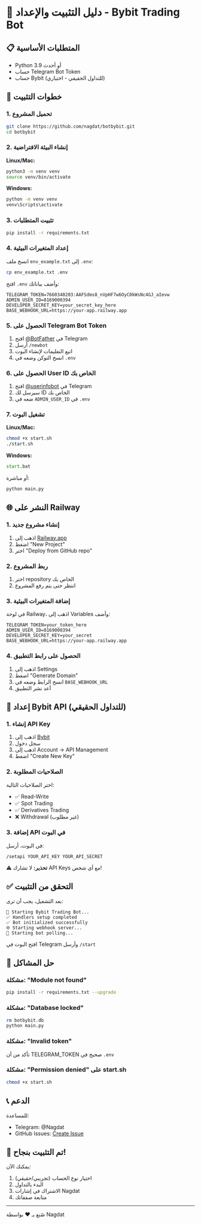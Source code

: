 # 📖 دليل التثبيت والإعداد - Bybit Trading Bot

## 📋 المتطلبات الأساسية

- Python 3.9 أو أحدث
- حساب Telegram Bot Token
- حساب Bybit (للتداول الحقيقي - اختياري)

## 🚀 خطوات التثبيت

### 1. تحميل المشروع

```bash
git clone https://github.com/nagdat/botbybit.git
cd botbybit
```

### 2. إنشاء البيئة الافتراضية

**Linux/Mac:**
```bash
python3 -m venv venv
source venv/bin/activate
```

**Windows:**
```cmd
python -m venv venv
venv\Scripts\activate
```

### 3. تثبيت المتطلبات

```bash
pip install -r requirements.txt
```

### 4. إعداد المتغيرات البيئية

انسخ ملف `env_example.txt` إلى `.env`:

```bash
cp env_example.txt .env
```

افتح `.env` وأضف بياناتك:

```env
TELEGRAM_TOKEN=7660340203:AAFSdms8_nVpHF7w6OyC0kWsNc4GJ_aIevw
ADMIN_USER_ID=8169000394
DEVELOPER_SECRET_KEY=your_secret_key_here
BASE_WEBHOOK_URL=https://your-app.railway.app
```

### 5. الحصول على Telegram Bot Token

1. افتح [@BotFather](https://t.me/BotFather) في Telegram
2. أرسل `/newbot`
3. اتبع التعليمات لإنشاء البوت
4. انسخ التوكن وضعه في `.env`

### 6. الحصول على User ID الخاص بك

1. افتح [@userinfobot](https://t.me/userinfobot) في Telegram
2. سيرسل لك ID الخاص بك
3. ضعه في `ADMIN_USER_ID` في `.env`

### 7. تشغيل البوت

**Linux/Mac:**
```bash
chmod +x start.sh
./start.sh
```

**Windows:**
```cmd
start.bat
```

أو مباشرة:
```bash
python main.py
```

## 🌐 النشر على Railway

### 1. إنشاء مشروع جديد

1. اذهب إلى [Railway.app](https://railway.app)
2. اضغط "New Project"
3. اختر "Deploy from GitHub repo"

### 2. ربط المشروع

1. اختر repository الخاص بك
2. انتظر حتى يتم رفع المشروع

### 3. إضافة المتغيرات البيئية

في لوحة Railway، اذهب إلى Variables وأضف:

```
TELEGRAM_TOKEN=your_token_here
ADMIN_USER_ID=8169000394
DEVELOPER_SECRET_KEY=your_secret
BASE_WEBHOOK_URL=https://your-app.railway.app
```

### 4. الحصول على رابط التطبيق

1. اذهب إلى Settings
2. اضغط "Generate Domain"
3. انسخ الرابط وضعه في `BASE_WEBHOOK_URL`
4. أعد نشر التطبيق

## 🔑 إعداد Bybit API (للتداول الحقيقي)

### 1. إنشاء API Key

1. اذهب إلى [Bybit](https://www.bybit.com)
2. سجل دخول
3. اذهب إلى Account → API Management
4. اضغط "Create New Key"

### 2. الصلاحيات المطلوبة

اختر الصلاحيات التالية:
- ✅ Read-Write
- ✅ Spot Trading
- ✅ Derivatives Trading
- ❌ Withdrawal (غير مطلوب)

### 3. إضافة API في البوت

في البوت، أرسل:
```
/setapi YOUR_API_KEY YOUR_API_SECRET
```

⚠️ **تحذير:** لا تشارك API Keys مع أي شخص!

## ✅ التحقق من التثبيت

بعد التشغيل، يجب أن ترى:

```
🚀 Starting Bybit Trading Bot...
✅ Handlers setup completed
✅ Bot initialized successfully
🌐 Starting webhook server...
🚀 Starting bot polling...
```

افتح البوت في Telegram وأرسل `/start`

## 🐛 حل المشاكل

### مشكلة: "Module not found"
```bash
pip install -r requirements.txt --upgrade
```

### مشكلة: "Database locked"
```bash
rm botbybit.db
python main.py
```

### مشكلة: "Invalid token"
تأكد من أن TELEGRAM_TOKEN صحيح في `.env`

### مشكلة: "Permission denied" على start.sh
```bash
chmod +x start.sh
```

## 📞 الدعم

للمساعدة:
- Telegram: @Nagdat
- GitHub Issues: [Create Issue](https://github.com/nagdat/botbybit/issues)

## 🎉 تم التثبيت بنجاح!

يمكنك الآن:
1. اختيار نوع الحساب (تجريبي/حقيقي)
2. البدء بالتداول
3. الاشتراك في إشارات Nagdat
4. متابعة صفقاتك

---

صُنع بـ ❤️ بواسطة Nagdat

